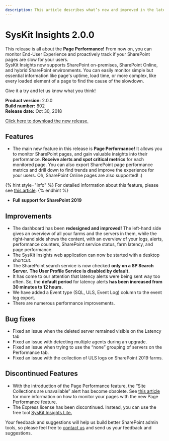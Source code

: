 ```yaml
---
description: This article describes what’s new and improved in the latest version of SysKit Insights.
---
```


# SysKit Insights 2.0.0

This release is all about the **Page Performance!** From now on, you can monitor End-User Experience and proactively track if your SharePoint pages are slow for your users.  
SysKit Insights now supports SharePoint on-premises, SharePoint Online, and hybrid SharePoint environments. You can easily monitor simple but essential information like page's uptime, load time, or more complex, like every loaded element of a page to find the cause of the slowdown.

Give it a try and let us know what you think!

**Product version:** 2.0.0  
**Build number:** 802  
**Release date:** Oct 30, 2018

[Click here to download the new release.](https://www.syskit.com/products/insights/download/)

## Features

* The main new feature in this release is **Page Performance!** It allows you to monitor SharePoint pages, and gain valuable insights into their performance. **Receive alerts and spot critical metrics** for each monitored page. You can also export SharePoint page performance metrics and drill down to find trends and improve the experience for your users. Oh, SharePoint Online pages are also supported! :\)

{% hint style="info" %}
For detailed information about this feature, please see [this article](../get-to-know-insights/page-performance-screen.md).
{% endhint %}

* **Full support for SharePoint 2019**

## Improvements

* The dashboard has been **redesigned and improved!** The left-hand side gives an overview of all your farms and the servers in them, while the right-hand side shows the content, with an overview of your logs, alerts, performance counters, SharePoint service status, farm latency, and page performance.
* The SysKit Insights web application can now be started with a desktop shortcut. 
* The SharePoint search service is now checked **only on a SP Search Server.** **The User Profile Service is disabled by default.**
* It has come to our attention that latency alerts were being sent way too often. So, the **default period** for latency alerts **has been increased from 30 minutes to 12 hours.**
* We have added a Event type \(SQL, ULS, Event Log\) column to the event log export. 
* There are numerous performance improvements. 

## Bug fixes

* Fixed an issue when the deleted server remained visible on the Latency tab
* Fixed an issue with detecting multiple agents during an upgrade.
* Fixed an issue when trying to use the “none” grouping of servers on the Performance tab. 
* Fixed an issue with the collection of ULS logs on SharePoint 2019 farms. 

## Discontinued Features

* With the introduction of the Page Performance feature, the “Site Collections are unavailable” alert has become obsolete. See [this article](../get-to-know-insights/page-performance-screen.md) for more information on how to monitor your pages with the new Page Performance feature. 
* The Express license has been discontinued. Instead, you can use the free tool [SysKit Insights Lite.](https://www.syskit.com/products/insights-lite/download) 

Your feedback and suggestions will help us build better SharePoint admin tools, so please feel free to [contact us](https://www.syskit.com/company/contact-us/) and send us your feedback and suggestions.

